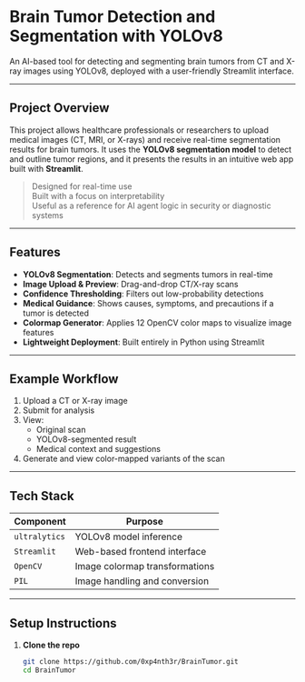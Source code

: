 #  Brain Tumor Detection and Segmentation with YOLOv8


An AI-based tool for detecting and segmenting brain tumors from CT and X-ray images using YOLOv8, deployed with a user-friendly Streamlit interface.

---

##  Project Overview

This project allows healthcare professionals or researchers to upload medical images (CT, MRI, or X-rays) and receive real-time segmentation results for brain tumors. It uses the **YOLOv8 segmentation model** to detect and outline tumor regions, and it presents the results in an intuitive web app built with **Streamlit**.

>  Designed for real-time use  
>  Built with a focus on interpretability  
>  Useful as a reference for AI agent logic in security or diagnostic systems

---

##  Features

-  **YOLOv8 Segmentation**: Detects and segments tumors in real-time
-  **Image Upload & Preview**: Drag-and-drop CT/X-ray scans
-  **Confidence Thresholding**: Filters out low-probability detections
-  **Medical Guidance**: Shows causes, symptoms, and precautions if a tumor is detected
-  **Colormap Generator**: Applies 12 OpenCV color maps to visualize image features
-  **Lightweight Deployment**: Built entirely in Python using Streamlit

---

##  Example Workflow

1. Upload a CT or X-ray image  
2. Submit for analysis  
3. View:
   - Original scan
   - YOLOv8-segmented result
   - Medical context and suggestions
4. Generate and view color-mapped variants of the scan

---

##  Tech Stack

| Component     | Purpose                             |
|--------------|-------------------------------------|
| `ultralytics`| YOLOv8 model inference              |
| `Streamlit`  | Web-based frontend interface        |
| `OpenCV`     | Image colormap transformations      |
| `PIL`        | Image handling and conversion       |

---

##  Setup Instructions

1. **Clone the repo**  
   ```bash
   git clone https://github.com/0xp4nth3r/BrainTumor.git
   cd BrainTumor

